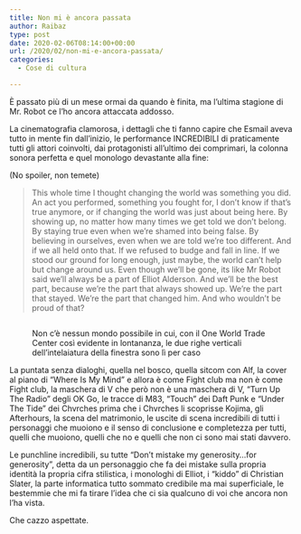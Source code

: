 ```yaml
---
title: Non mi è ancora passata
author: Raibaz
type: post
date: 2020-02-06T08:14:00+00:00
url: /2020/02/non-mi-e-ancora-passata/
categories:
  - Cose di cultura

---
```

È passato più di un mese ormai da quando è finita, ma l&#8217;ultima stagione di Mr. Robot ce l&#8217;ho ancora attaccata addosso.

La cinematografia clamorosa, i dettagli che ti fanno capire che Esmail aveva tutto in mente fin dall&#8217;inizio, le performance INCREDIBILI di praticamente tutti gli attori coinvolti, dai protagonisti all&#8217;ultimo dei comprimari, la colonna sonora perfetta e quel monologo devastante alla fine:<figure class="wp-block-embed-youtube wp-block-embed is-type-video is-provider-youtube wp-embed-aspect-16-9 wp-has-aspect-ratio">

<div class="wp-block-embed__wrapper">
</div></figure> 

(No spoiler, non temete)

<blockquote class="wp-block-quote">
  <p>
    This whole time I thought changing the world was something you did. An act you performed, something you fought for, I don’t know if that’s true anymore, or if changing the world was just about being here. By showing up, no matter how many times we get told we don’t belong. By staying true even when we’re shamed into being false. By believing in ourselves, even when we are told we’re too different. And if we all held onto that. If we refused to budge and fall in line. If we stood our ground for long enough, just maybe, the world can’t help but change around us. Even though we’ll be gone, its like Mr Robot said we’ll always be a part of Elliot Alderson. And we’ll be the best part, because we’re the part that always showed up. We’re the part that stayed. We’re the part that changed him. And who wouldn’t be proud of that?
  </p>
</blockquote><figure class="wp-block-image size-large">

<img src="https://www.raibaz.it/wp-content/uploads/2020/02/image-1024x569.png" alt="" class="wp-image-357" srcset="https://www.raibaz.it/wp-content/uploads/2020/02/image-1024x569.png 1024w, https://www.raibaz.it/wp-content/uploads/2020/02/image-300x167.png 300w, https://www.raibaz.it/wp-content/uploads/2020/02/image-768x427.png 768w, https://www.raibaz.it/wp-content/uploads/2020/02/image-1536x853.png 1536w, https://www.raibaz.it/wp-content/uploads/2020/02/image-2048x1138.png 2048w" sizes="(max-width: 1024px) 100vw, 1024px" /> <figcaption>Non c&#8217;è nessun mondo possibile in cui, con il One World Trade Center così evidente in lontananza, le due righe verticali dell&#8217;intelaiatura della finestra sono lì per caso </figcaption></figure> 

La puntata senza dialoghi, quella nel bosco, quella sitcom con Alf, la cover al piano di &#8220;Where Is My Mind&#8221; e allora è come Fight club ma non è come Fight club, la maschera di V che però non è una maschera di V, &#8220;Turn Up The Radio&#8221; degli OK Go, le tracce di M83, &#8220;Touch&#8221; dei Daft Punk e &#8220;Under The Tide&#8221; dei Chvrches prima che i Chvrches li scoprisse Kojima, gli Afterhours, la scena del matrimonio, le uscite di scena incredibili di tutti i personaggi che muoiono e il senso di conclusione e completezza per tutti, quelli che muoiono, quelli che no e quelli che non ci sono mai stati davvero.

Le punchline incredibili, su tutte &#8220;Don&#8217;t mistake my generosity&#8230;for generosity&#8221;, detta da un personaggio che fa dei mistake sulla propria identità la propria cifra stilistica, i monologhi di Elliot, i &#8220;kiddo&#8221; di Christian Slater, la parte informatica tutto sommato credibile ma mai superficiale, le bestemmie che mi fa tirare l&#8217;idea che ci sia qualcuno di voi che ancora non l&#8217;ha vista.

Che cazzo aspettate.